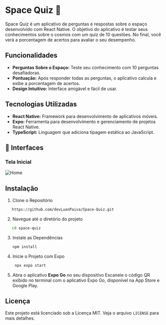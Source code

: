 # Space Quiz 🚀

Space Quiz é um aplicativo de perguntas e respostas sobre o espaço desenvolvido com React Native. O objetivo do aplicativo é testar seus conhecimentos sobre o cosmos com um quiz de 10 questões. No final, você verá a porcentagem de acertos para avaliar o seu desempenho.

## Funcionalidades
- **Perguntas Sobre o Espaço:** Teste seu conhecimento com 10 perguntas desafiadoras.
- **Pontuação:** Após responder todas as perguntas, o aplicativo calcula e exibe a porcentagem de acertos.
- **Design Intuitivo:** Interface amigável e fácil de usar.

## Tecnologias Utilizadas
- **React Native:** Framework para desenvolvimento de aplicativos móveis.
- **Expo:** Ferramenta para desenvolvimento e gerenciamento de projetos React Native.
- **TypeScript:** Linguagem que adiciona tipagem estática ao JavaScript.


## 🌌 Interfaces
### Tela Inicial
![Home](https://ik.imagekit.io/p0mm3nebo/spaceQuiz/Facebook%20cover%20-%201.jpg?updatedAt=1746788626456)

## Instalação
1. Clone o Repositório
```bash
   https://github.com/devLuanPaiva/Space-Quiz.git
   ```
2. Navegue até o diretório do projeto
```bash
   cd space-quiz
   ```
3. Instale as Dependências
   ```bash
   npm install
   ```
4. Inicie o Projeto com Expo
   ```bash
    npx expo start
   ```
5. Abra o aplicativo **Expo Go** no seu dispositivo
   Escaneie o código QR exibido no terminal com o aplicativo Expo Go, disponível na App Store e Google Play.

## Licença
   Este projeto está licenciado sob a Licença MIT. Veja o arquivo `LICENSE` para mais detalhes.
